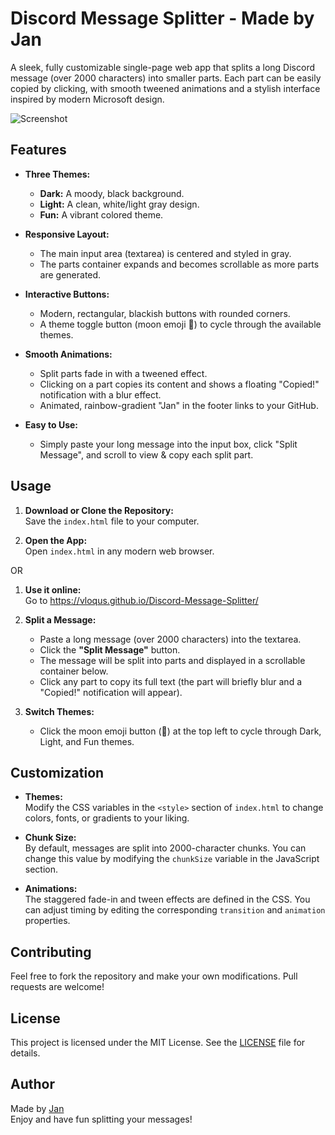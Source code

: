 # Discord Message Splitter - Made by Jan

A sleek, fully customizable single-page web app that splits a long Discord message (over 2000 characters) into smaller parts. Each part can be easily copied by clicking, with smooth tweened animations and a stylish interface inspired by modern Microsoft design.

![Screenshot](https://cdn.discordapp.com/attachments/1344383991205331085/1345221740770623580/Htcsc8H.png?ex=67c3c2e0&is=67c27160&hm=f754c6ebb3cce342435c6ba689df44501f02e7873090be7b5365a659eca6b14e&)

## Features

- **Three Themes:**  
  - **Dark:** A moody, black background.  
  - **Light:** A clean, white/light gray design.  
  - **Fun:** A vibrant colored theme.

- **Responsive Layout:**  
  - The main input area (textarea) is centered and styled in gray.
  - The parts container expands and becomes scrollable as more parts are generated.

- **Interactive Buttons:**  
  - Modern, rectangular, blackish buttons with rounded corners.
  - A theme toggle button (moon emoji 🌙) to cycle through the available themes.

- **Smooth Animations:**  
  - Split parts fade in with a tweened effect.
  - Clicking on a part copies its content and shows a floating "Copied!" notification with a blur effect.
  - Animated, rainbow-gradient "Jan" in the footer links to your GitHub.

- **Easy to Use:**  
  - Simply paste your long message into the input box, click "Split Message", and scroll to view & copy each split part.

## Usage

1. **Download or Clone the Repository:**  
   Save the `index.html` file to your computer.

2. **Open the App:**  
   Open `index.html` in any modern web browser.
   
OR

 1. **Use it online:**  
     Go to https://vloqus.github.io/Discord-Message-Splitter/

4. **Split a Message:**  
   - Paste a long message (over 2000 characters) into the textarea.
   - Click the **"Split Message"** button.
   - The message will be split into parts and displayed in a scrollable container below.
   - Click any part to copy its full text (the part will briefly blur and a "Copied!" notification will appear).

5. **Switch Themes:**  
   - Click the moon emoji button (🌙) at the top left to cycle through Dark, Light, and Fun themes.

## Customization

- **Themes:**  
  Modify the CSS variables in the `<style>` section of `index.html` to change colors, fonts, or gradients to your liking.

- **Chunk Size:**  
  By default, messages are split into 2000-character chunks. You can change this value by modifying the `chunkSize` variable in the JavaScript section.

- **Animations:**  
  The staggered fade-in and tween effects are defined in the CSS. You can adjust timing by editing the corresponding `transition` and `animation` properties.

## Contributing

Feel free to fork the repository and make your own modifications. Pull requests are welcome!

## License

This project is licensed under the MIT License. See the [LICENSE](LICENSE) file for details.

## Author

Made by [Jan](https://github.com/Vloqus)  
Enjoy and have fun splitting your messages!
